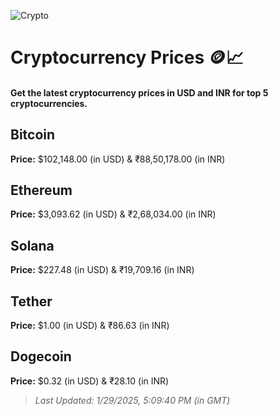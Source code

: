 
![Crypto](https://www.techguide.com.au/wp-content/uploads/2020/11/crypto3.jpeg)

# Cryptocurrency Prices 🪙📈

#### Get the latest cryptocurrency prices in USD and INR for top 5 cryptocurrencies.

## Bitcoin

**Price:** $102,148.00 (in USD) & ₹88,50,178.00 (in INR)

## Ethereum

**Price:** $3,093.62 (in USD) & ₹2,68,034.00 (in INR)

## Solana

**Price:** $227.48 (in USD) & ₹19,709.16 (in INR)

## Tether

**Price:** $1.00 (in USD) & ₹86.63 (in INR)

## Dogecoin

**Price:** $0.32 (in USD) & ₹28.10 (in INR)

> _Last Updated: 1/29/2025, 5:09:40 PM (in GMT)_
